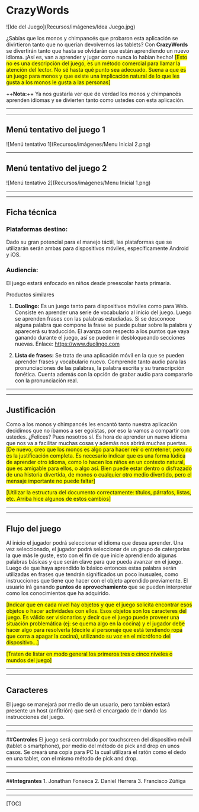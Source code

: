 # CrazyWords

![Ide del Juego](Recursos/imágenes/Idea Juego.jpg)


¿Sabías que los monos y chimpancés que probaron esta aplicación se divirtieron tanto que no querían devolvernos las tablets? Con **CrazyWords** se divertirán tanto que hasta se olvidarán que están aprendiendo un nuevo idioma.  ¡Así es, van a aprender y jugar como nunca lo habían hecho! <span style="background:yellow">[Esto no es una descripción del juego, es un método comercial para llamar la atención del lector. No sé hasta qué punto sea adecuado. Suena a que es un juego para monos y que existe una implicación natural de lo que les gusta a los monos le gusta a las personas]</span> 

++**Nota:**++ Ya nos gustaría ver que de verdad los monos y chimpancés aprenden idiomas y se divierten tanto como ustedes con esta aplicación. 

---
___

## **Menú tentativo del juego 1**

![Menú tentativo 1](Recursos/imágenes/Menu Inicial 2.png)

___

## **Menú tentativo del juego 2**
![Menú tentativo 2](Recursos/imágenes/Menu Inicial 1.png)

---

___

## Ficha técnica

### **Plataformas destino:**
Dado su gran potencial para el manejo táctil, las plataformas que se utilizarán serán ambas para dispositivos móviles, específicamente Android y iOS.

### **Audiencia:**
El juego estará enfocado en niños desde preescolar hasta primaria.

Productos similares

1. **Duolingo:**  Es un juego tanto para dispositivos móviles como para Web. Consiste en aprender una serie de vocabulario al inicio del juego. Luego se aprenden frases con las palabras estudiadas. Si se desconoce alguna palabra que compone la frase se puede pulsar sobre la palabra y aparecerá su traducción. El avanza con respecto a los puntos que vaya ganando durante el juego, así se pueden ir desbloqueando secciones nuevas. Enlace: https://www.duolingo.com

2. **Lista de frases:** Se trata de una aplicación móvil en la que se pueden aprender frases y vocabulario nuevo. Comprende tanto audio para las pronunciaciones de las palabras, la palabra escrita y su transcripción fonética. Cuenta además con la opción de grabar audio para compararlo con la pronunciación real.

---

___

## Justificación

Como a los monos y chimpancés les encantó tanto nuestra aplicación decidimos que no íbamos a ser egoístas, por eso la vamos a compartir con ustedes. ¿Felices? Pues nosotros sí. Es hora de aprender un nuevo idioma que nos va a facilitar muchas cosas y además nos abrirá muchas puertas. <span style="background:yellow">[De nuevo, creo que los monos es algo para hacer reír o entretener, pero no es la justificación completa. Es necesario indicar que es una forma lúdica de aprender otro idioma, como lo hacen los niños en un contexto natural, que es amigable para ellos, o algo así. Bien puede estar dentro o disfrazado de una historia divertida, de monos o cualquier otro medio divertido, pero el mensaje importante no puede faltar]</span>

<span style="background:yellow">[Utilizar la estructura del documento correctamente: títulos, párrafos, listas, etc. Arriba hice algunos de estos cambios]</span>

- - -

___


## **Flujo del juego** 
Al inicio el jugador podrá seleccionar el idioma que desea aprender. Una vez seleccionado, el jugador podrá seleccionar de un grupo de catergorías la que más le guste, esto con el fin de que inicie aprendiendo algunas palabras básicas y que serán clave para que pueda avanzar en el juego. Luego de que haya aprendido lo básico entonces estas palabra serán utilizadas en frases que tendrán significados un poco inusuales, como instrucciones que tiene que hacer con el objeto aprendido previamente. El usuario irá ganando **puntos de aprovechamiento** que se pueden interpretar como los conocimientos que ha adquirido.

<span style="background:yellow">[Indicar que en cada nivel hay objetos y que el juego solicita encontrar esos objetos o hacer actividades con ellos. Esos objetos son los caracteres del juego. Es válido ser visionarios y decir que el juego puede proveer una situación problemática (ej: se quema algo en la cocina) y el jugador debe hacer algo para resolverla (decirle al personaje que está tendiendo ropa que corra a apagar la cocina), utilizando su voz en el micrófono del dispositivo...]</span>

<span style="background:yellow">[Traten de listar en modo general los primeros tres o cinco niveles o mundos del juego]</span>

- - -

___

## **Caracteres** 
El juego se manejará por medio de un usuario, pero también estará presente un host (anfitrión) que será el encargado de ir dando las instrucciones del juego.

- - -

___


##**Controles** 
El juego será controlado por touchscreen del dispositivo móvil (tablet o smartphone), por medio del método de pick and drop en unos casos. Se creará una copia para PC la cual utilizará el ratón como el dedo en una tablet, con el mismo método de pick and drop.

- - -

___

##**Integrantes**
	1. Jonathan Fonseca
	2. Daniel Herrera
	3. Francisco Zúñiga

---
___


[TOC]

